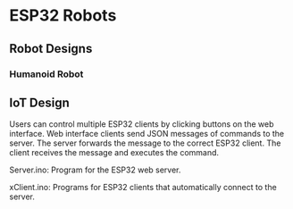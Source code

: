 # ESP32 Robots

## Robot Designs

### Humanoid Robot


<!---

### RoboCar

### Quadruped

-->


## IoT Design

Users can control multiple ESP32 clients by clicking buttons on the web interface.
Web interface clients send JSON messages of commands to the server. The server forwards 
the message to the correct ESP32 client. The client receives the message and executes 
the command. 

Server.ino: Program for the ESP32 web server.

xClient.ino: Programs for ESP32 clients that automatically connect to the server.

